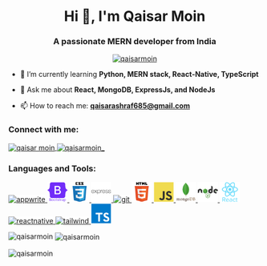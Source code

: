 <h1 align="center">Hi 👋, I'm Qaisar Moin</h1>
<h3 align="center">A passionate MERN developer from India</h3>

<p align="center"> 
  <a href="https://github.com/ryo-ma/github-profile-trophy">
    <img src="https://github-profile-trophy.vercel.app/?username=qaisarmoin" alt="qaisarmoin" />
  </a> 
</p>

- 🌱 I’m currently learning **Python, MERN stack, React-Native, TypeScript**

- 💬 Ask me about **React, MongoDB, ExpressJs, and NodeJs**

- 📫 How to reach me: **qaisarashraf685@gmail.com**

<h3 align="left">Connect with me:</h3>
<p align="left">
  <a href="https://linkedin.com/in/qaisar-moin" target="blank">
    <img align="center" src="https://raw.githubusercontent.com/rahuldkjain/github-profile-readme-generator/master/src/images/icons/Social/linked-in-alt.svg" alt="qaisar moin" height="30" width="40" />
  </a>
  <a href="https://instagram.com/qaisarmoin_" target="blank">
    <img align="center" src="https://raw.githubusercontent.com/rahuldkjain/github-profile-readme-generator/master/src/images/icons/Social/instagram.svg" alt="qaisarmoin_" height="30" width="40" />
  </a>
</p>

<h3 align="left">Languages and Tools:</h3>
<p align="left"> 
  <a href="https://appwrite.io" target="_blank" rel="noreferrer"> 
    <img src="https://www.vectorlogo.zone/logos/appwriteio/appwriteio-icon.svg" alt="appwrite" width="40" height="40" style="background-color:white;"/> 
  </a> 
  <a href="https://getbootstrap.com" target="_blank" rel="noreferrer"> 
    <img src="https://raw.githubusercontent.com/devicons/devicon/master/icons/bootstrap/bootstrap-plain-wordmark.svg" alt="bootstrap" width="40" height="40" style="background-color:white;"/> 
  </a> 
  <a href="https://www.w3schools.com/css/" target="_blank" rel="noreferrer"> 
    <img src="https://raw.githubusercontent.com/devicons/devicon/master/icons/css3/css3-original-wordmark.svg" alt="css3" width="40" height="40" style="background-color:white;"/> 
  </a> 
  <a href="https://expressjs.com" target="_blank" rel="noreferrer"> 
    <img src="https://raw.githubusercontent.com/devicons/devicon/master/icons/express/express-original-wordmark.svg" alt="express" width="40" height="40" style="background-color:white;"/> 
  </a> 
  <a href="https://git-scm.com/" target="_blank" rel="noreferrer"> 
    <img src="https://www.vectorlogo.zone/logos/git-scm/git-scm-icon.svg" alt="git" width="40" height="40" style="background-color:white;"/> 
  </a> 
  <a href="https://www.w3.org/html/" target="_blank" rel="noreferrer"> 
    <img src="https://raw.githubusercontent.com/devicons/devicon/master/icons/html5/html5-original-wordmark.svg" alt="html5" width="40" height="40" style="background-color:white;"/> 
  </a> 
  <a href="https://developer.mozilla.org/en-US/docs/Web/JavaScript" target="_blank" rel="noreferrer"> 
    <img src="https://raw.githubusercontent.com/devicons/devicon/master/icons/javascript/javascript-original.svg" alt="javascript" width="40" height="40" style="background-color:white;"/> 
  </a> 
  <a href="https://www.mongodb.com/" target="_blank" rel="noreferrer"> 
    <img src="https://raw.githubusercontent.com/devicons/devicon/master/icons/mongodb/mongodb-original-wordmark.svg" alt="mongodb" width="40" height="40" style="background-color:white;"/> 
  </a> 
  <a href="https://nodejs.org" target="_blank" rel="noreferrer"> 
    <img src="https://raw.githubusercontent.com/devicons/devicon/master/icons/nodejs/nodejs-original-wordmark.svg" alt="nodejs" width="40" height="40" style="background-color:white;"/> 
  </a> 
  <a href="https://reactjs.org/" target="_blank" rel="noreferrer"> 
    <img src="https://raw.githubusercontent.com/devicons/devicon/master/icons/react/react-original-wordmark.svg" alt="react" width="40" height="40" style="background-color:white;"/> 
  </a> 
  <a href="https://reactnative.dev/" target="_blank" rel="noreferrer"> 
    <img src="https://reactnative.dev/img/header_logo.svg" alt="reactnative" width="40" height="40" style="background-color:white;"/> 
  </a> 
  <a href="https://tailwindcss.com/" target="_blank" rel="noreferrer"> 
    <img src="https://www.vectorlogo.zone/logos/tailwindcss/tailwindcss-icon.svg" alt="tailwind" width="40" height="40" style="background-color:white;"/> 
  </a> 
  <a href="https://www.typescriptlang.org/" target="_blank" rel="noreferrer"> 
    <img src="https://raw.githubusercontent.com/devicons/devicon/master/icons/typescript/typescript-original.svg" alt="typescript" width="40" height="40" style="background-color:white;"/> 
  </a> 
</p>

<p><img align="left" src="https://github-readme-stats.vercel.app/api/top-langs?username=qaisarmoin&show_icons=true&locale=en&layout=compact" alt="qaisarmoin" /></p>

<p>&nbsp;<img align="center" src="https://github-readme-stats.vercel.app/api?username=qaisarmoin&show_icons=true&locale=en" alt="qaisarmoin" /></p>

<p><img align="center" src="https://github-readme-streak-stats.herokuapp.com/?user=qaisarmoin&" alt="qaisarmoin" /></p>
